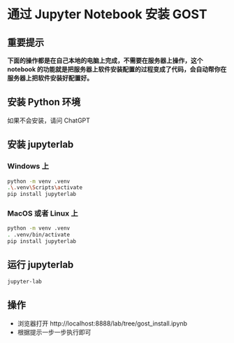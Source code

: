# 通过 Jupyter Notebook 安装 GOST

## 重要提示

**下面的操作都是在自己本地的电脑上完成，不需要在服务器上操作，这个 notebook 的功能就是把服务器上软件安装配置的过程变成了代码，会自动帮你在服务器上把软件安装好配置好。**

## 安装 Python 环境

如果不会安装，请问 ChatGPT

## 安装 jupyterlab 

### Windows 上

```sh
python -m venv .venv
.\.venv\Scripts\activate
pip install jupyterlab
```

### MacOS 或者 Linux 上

```sh
python -m venv .venv
. .venv/bin/activate
pip install jupyterlab
```

## 运行 jupyterlab

```sh
jupyter-lab
```

## 操作

* 浏览器打开 http://localhost:8888/lab/tree/gost_install.ipynb
* 根据提示一步一步执行即可
